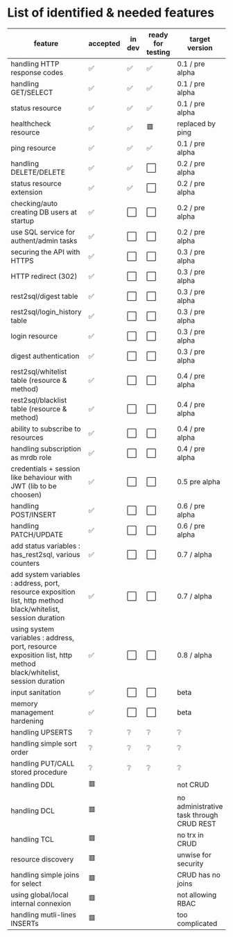 # List of identified & needed features

| feature | accepted | in dev | ready for testing | target version | 
|------|------|------|------|-----|
| handling HTTP response codes | :white_check_mark: | :white_check_mark: | :white_check_mark: | 0.1 / pre alpha |
| handling GET/SELECT | :white_check_mark: | :white_check_mark: | :white_check_mark: | 0.1 / pre alpha |
| status resource | :white_check_mark: | :white_check_mark: | :white_check_mark: | 0.1 / pre alpha |
| healthcheck resource  | :white_check_mark: | :white_check_mark: | :red_square: | replaced by ping |
| ping resource | :white_check_mark: | :white_check_mark: | :white_check_mark: | 0.1 / pre alpha |
| handling DELETE/DELETE | :white_check_mark: | :white_check_mark: | :white_large_square: | 0.2 / pre alpha |
| status resource extension | :white_check_mark: | :white_check_mark: | :white_large_square: | 0.2 / pre alpha |
| checking/auto creating DB users at startup | :white_check_mark: | :white_large_square: | :white_large_square: | 0.2 / pre alpha |
| use SQL service for authent/admin tasks |  :white_check_mark: | :white_large_square: | :white_large_square: | 0.2 / pre alpha |
| securing the API with HTTPS | :white_check_mark: | :white_large_square: | :white_large_square: | 0.3 / pre alpha |
| HTTP redirect (302) | :white_check_mark: | :white_large_square: | :white_large_square: | 0.3 / pre alpha |
| rest2sql/digest table | :white_check_mark: | :white_large_square: | :white_large_square: | 0.3 / pre alpha |
| rest2sql/login_history table | :white_check_mark: | :white_large_square: | :white_large_square: | 0.3 / pre alpha |
| login resource | :white_check_mark: | :white_large_square: | :white_large_square: | 0.3 / pre alpha |
| digest authentication | :white_check_mark: | :white_large_square: | :white_large_square: | 0.3 / pre alpha |
| rest2sql/whitelist table (resource & method) | :white_check_mark: | :white_large_square: | :white_large_square: | 0.4 / pre alpha |
| rest2sql/blacklist table (resource & method)  | :white_check_mark: | :white_large_square: | :white_large_square: | 0.4 / pre alpha |
| ability to subscribe to resources | :white_check_mark: | :white_large_square: | :white_large_square: | 0.4 / pre alpha |
| handling subscription as mrdb role | :white_check_mark: | :white_large_square: | :white_large_square: | 0.4 / pre alpha |
| credentials + session like behaviour with JWT (lib to be choosen) | :white_check_mark: | :white_large_square: | :white_large_square: | 0.5 pre alpha  |
| handling POST/INSERT | :white_check_mark: | :white_large_square: | :white_large_square: | 0.6 / pre alpha |
| handling PATCH/UPDATE | :white_check_mark: | :white_large_square: | :white_large_square: | 0.6 / pre alpha | 
| add status variables : has_rest2sql, various counters | :white_check_mark: | :white_large_square: | :white_large_square: | 0.7 / alpha |
| add system variables : address, port, resource exposition list, http method black/whitelist, session duration | :white_check_mark: | :white_large_square: | :white_large_square: | 0.7 / alpha |
| using system variables : address, port, resource exposition list, http method black/whitelist, session duration | :white_check_mark: | :white_large_square: | :white_large_square: | 0.8 / alpha |
| input sanitation | :white_check_mark: | :white_large_square: | :white_large_square: | beta |
| memory management hardening | :white_check_mark: | :white_large_square: | :white_large_square: | beta |
| handling UPSERTS | :grey_question: | :grey_question: | :grey_question: | :grey_question: |
| handling simple sort order | :grey_question: | :grey_question: | :grey_question: | :grey_question: | :grey_question: |
| handling PUT/CALL stored procedure | :grey_question: | :grey_question: | :grey_question: |  :grey_question: | :grey_question:
| handling DDL | :red_square: | || not CRUD |
| handling DCL | :red_square: | || no administrative task through CRUD REST |
| handling TCL | :red_square: | || no trx in CRUD |
| resource discovery  | :red_square: |  |  | unwise for security | 
| handling simple joins for select | :red_square: |  || CRUD has no joins |
| using global/local internal connexion | :red_square: | | | not allowing RBAC |
| handling mutli-lines INSERTs | :red_square: |  |  | too complicated |

